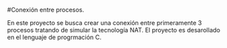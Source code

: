 #<span style="color:#blue;">Conexión entre procesos.</span>

En este proyecto se busca crear una conexión entre primeramente 3 procesos tratando de simular la tecnología NAT. El proyecto es desarollado en el lenguaje de progrmación C. 



